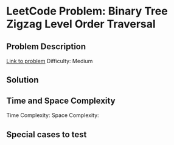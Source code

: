 # LeetCode Problem: Binary Tree Zigzag Level Order Traversal

## Problem Description
[Link to problem](https://leetcode.com/problems/minimum-flips-to-make-a-or-b-equal-to-c/description/?envType=study-plan-v2&envId=leetcode-75)
Difficulty: Medium

## Solution


## Time and Space Complexity
Time Complexity: 
Space Complexity: 

## Special cases to test